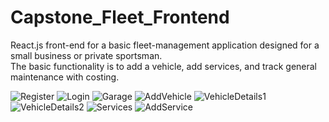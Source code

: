 # Capstone_Fleet_Frontend
React.js front-end for a basic fleet-management application designed for a small business or private sportsman.  
The basic functionality is to add a vehicle, add services, and track general maintenance with costing.

![Register](https://user-images.githubusercontent.com/24422068/137525588-b92bede3-fd3d-4ccc-8d2e-befb4a0df92f.PNG)
![Login](https://user-images.githubusercontent.com/24422068/137525590-d1c20677-1de3-4415-8032-b2731a8c8c50.PNG)
![Garage](https://user-images.githubusercontent.com/24422068/137525603-ad78b9bf-2954-4dd4-92ed-1ca14c560da1.PNG)
![AddVehicle](https://user-images.githubusercontent.com/24422068/137525608-b98a57ca-6472-4177-8792-75913b0bae13.PNG)
![VehicleDetails1](https://user-images.githubusercontent.com/24422068/137525617-0b32e29d-cf21-4f10-bca1-49b3fcfad567.PNG)
![VehicleDetails2](https://user-images.githubusercontent.com/24422068/137525623-4e5ee9ac-c33c-4503-b763-3e16ea41de30.PNG)
![Services](https://user-images.githubusercontent.com/24422068/137525637-54f84e31-9b85-435e-9168-9f1986d230b1.PNG)
![AddService](https://user-images.githubusercontent.com/24422068/137525642-397a86af-0134-4129-93e3-81d91039a0ea.PNG)
